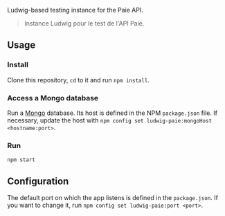 Ludwig-based testing instance for the Paie API.

> Instance Ludwig pour le test de l'API Paie.


Usage
-----

### Install

Clone this repository, `cd` to it and run `npm install`.

### Access a Mongo database

Run a [Mongo](http://www.mongodb.org) database. Its host is defined in the NPM `package.json` file. If necessary, update the host with `npm config set ludwig-paie:mongoHost <hostname:port>`.

### Run

```shell
npm start
```

Configuration
-------------

The default port on which the app listens is defined in the `package.json`. If you want to change it, run `npm config set ludwig-paie:port <port>`.

